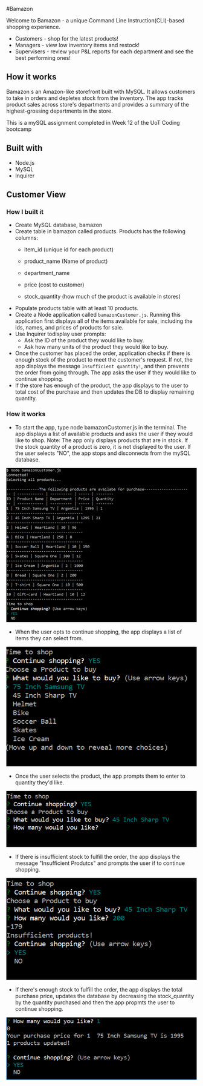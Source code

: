 #Bamazon

Welcome to Bamazon - a unique Command Line Instruction(CLI)-based shopping experience.

* Customers - shop for the latest products!
* Managers - view low inventory items and restock!
* Supervisers - review your P&L reports for each department and see the best performing ones!

## How it works

Bamazon s an Amazon-like storefront built with MySQL. It allows customers to take in orders and depletes stock from the inventory. The app tracks product sales across store's departments and provides a summary of the highest-grossing departments in the store.

This is a mySQL assignment completed in Week 12 of the UoT Coding bootcamp

## Built with

* Node.js
* MySQL
* Inquirer

## Customer View

### How I built it

 - Create MySQL database, bamazon
 - Create table in bamazon called products. Products has the following columns:
   * item_id (unique id for each product)

   * product_name (Name of product)

   * department_name

   * price (cost to customer)

   * stock_quantity (how much of the product is available in stores)
- Populate products table with at least 10 products.
- Create a Node application called `bamazonCustomer.js`. Running this application first displays all of the items available for sale, including the ids, names, and prices of products for sale.
- Use Inquirer todisplay user prompts:
   * Ask the ID of the product they would like to buy.
   * Ask how many units of the product they would like to buy.
-  Once the customer has placed the order, application checks if there is enough stock of the product to meet the customer's request. If not, the app displays the message `Insufficient quantity!`, and then prevents the order from going through. The app asks the user if they would like to continue shopping.
- If the store has enough of the product, the app displays to the user to total cost of the purchase and then updates the DB to display remaining quantity.

### How it works

* To start the app, type node bamazonCustomer.js in the terminal. The app displays a list of available products and asks the user if they would like to shop. Note: The app only displays products that are in stock. If the stock quantity of a product is zero, it is not displayed to the user. If the user selects "NO", the app stops and disconnects from the mySQL database. 

![BamazonCustomer1](images/bamazonCustomer1.PNG)

* When the user opts to continue shopping, the app displays a list of items they can select from.

![BamazonCustomer2](images/bamazonCustomer2.PNG)

* Once the user selects the product, the app prompts them to enter to quantity they'd like.

![BamazonCustomer3](images/bamazonCustomer3.PNG)

* If there is insufficient stock to fulfill the order, the app displays the message "Insufficient Produtcs" and prompts the user if to continue shopping.

![BamazonCustomer4](images/bamazonCustomer4.PNG)

* If there's enough stock to fulfill the order, the app displays the total purchase price, updates the database by decreasing the stock_quantity by the quantity purchased and then the app propmts the user to continue shopping.

![BamazonCustomer5](images/bamazonCustomer5.PNG)





